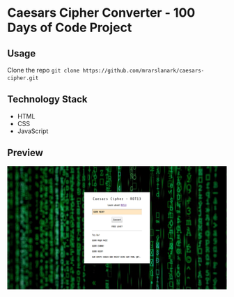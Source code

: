 # Caesars Cipher Converter - 100 Days of Code Project

## Usage

Clone the repo `git clone https://github.com/mrarslanark/caesars-cipher.git` <br>

## Technology Stack
* HTML
* CSS
* JavaScript

## Preview
![Caesars Cipher Converter Preview](https://github.com/mrarslanark/caesars-cipher/blob/master/images/ss.png?raw=true)

